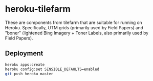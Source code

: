 # heroku-tilefarm

These are components from tilefarm that are suitable for running on Heroku.
Specifically, UTM grids (primarily used by Field Papers) and "boner" (lightened
Bing Imagery + Toner Labels, also primarily used by Field Papers).

## Deployment

```bash
heroku apps:create
heroku config:set SENSIBLE_DEFAULTS=enabled
git push heroku master
```
